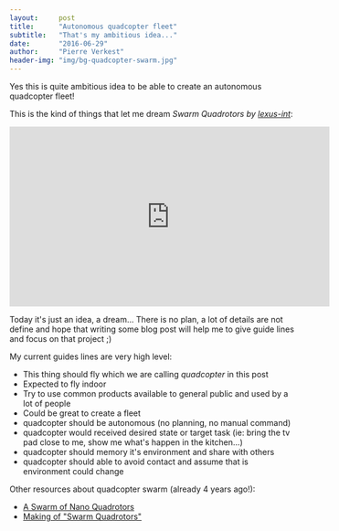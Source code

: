 ```yaml
---
layout:     post
title:      "Autonomous quadcopter fleet"
subtitle:   "That's my ambitious idea..."
date:       "2016-06-29"
author:     "Pierre Verkest"
header-img: "img/bg-quadcopter-swarm.jpg"
---
```


Yes this is quite ambitious idea to be able to create an autonomous
quadcopter fleet!

This is the kind of things that let me dream *Swarm Quadrotors by
[lexus-int](http://www.lexus-int.com/amazinginmotion/)*:

<iframe
    width="560"
    height="315"
    src="https://www.youtube.com/embed/uj0v1BgzUdc"
    frameborder="0"
    allowfullscreen>
</iframe>

Today it's just an idea, a dream... There is no plan, a lot of details
are not define and hope that writing some blog post will help me to give
guide lines and focus on that project ;)

My current guides lines are very high level:

* This thing should fly which we are calling *quadcopter* in this post
* Expected to fly indoor
* Try to use common products available to general public and used by a
  lot of people
* Could be great to create a fleet
* quadcopter should be autonomous (no planning, no manual command)
* quadcopter would received desired state or target task (ie: bring the
  tv pad close to me, show me what's happen in the kitchen...)
* quadcopter should memory it's environment and share with others
* quadcopter should able to avoid contact and assume that is environment
  could change

Other resources about quadcopter swarm (already 4 years ago!):
* [A Swarm of Nano Quadrotors](https://youtu.be/YQIMGV5vtd4)
* [Making of "Swarm Quadrotors"](https://youtu.be/M1ShuAEIfGw)
